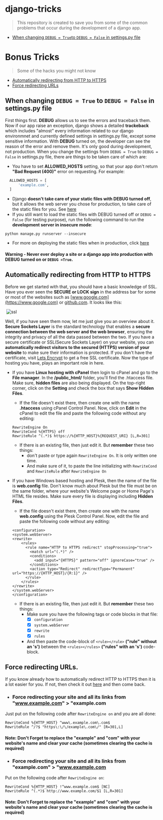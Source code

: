 # django-tricks
> This repository is created to save you from some of the common problems that occur during the development of a django app.

* [When changing ```DEBUG = True```to ```DEBUG = False``` in settings.py file](#when-changing-debug--true-to-debug--false-in-settingspy-file)

# Bonus Tricks
> Some of the hacks you might not know

* [Automatically redirecting from HTTP to HTTPS](#automatically-redirecting-from-http-to-https)
* [Force redirecting URLs](#force-redirecting-urls)

## When changing ```DEBUG = True``` to ```DEBUG = False``` in settings.py file 
  First things first. **DEBUG** allows us to see the errors and traceback them. Now if our app raise an exception, django shows a detailed **trackeback** which includes "almost" every information related to our django environmnet and currently defined settings in settings.py file, except some sensitive information. With **DEBUG** turned on, the developer can see the reason of the error and remove them. It's only good during development, not production. 
When you change the settings from ```DEBUG = True``` to ```DEBUG = False``` in settings.py file, there are things to be taken care of which are:
  * You have to set **ALLOWED_HOSTS** setting, so that your app don't return **"Bad Request (400)"** error on requesting. For example:
  ```python
    ALLOWED_HOSTS = [
        'example.com',
    ]
```
  * Django **doesn't take care of your static files with DEBUG turned off**, but it allows the web server you chose for production, to take care of the static files for you. See [here](https://docs.djangoproject.com/en/1.11/ref/settings/#debug)
  * If you still want to load the static files with DEBUG turned off or ```DEBUG = False``` (for testing purpose), run the following command to run the **development server in insecure mode**:
  ```console
  python manage.py runserver --insecure
  ```
  * For more on deploying the static files when in production, click [here](https://docs.djangoproject.com/en/1.11/howto/static-files/deployment/#deploying-static-files) 
  #### Warning - Never ever deploy a site or a django app into production with DEBUG turned on or ```DEBUG =True```.


## Automatically redirecting from HTTP to HTTPS  
  Before we get started with that, you should have a basic knowledge of SSL. Have you ever seen the **SECURE or LOCK sign** in the address bar for some or most of the websites such as [www.google.com](https://www.google.com) or [github.com](https://github.com). It looks like this:
  
  ![ssl](https://user-images.githubusercontent.com/24960159/33201015-dad1685a-d11c-11e7-8987-d01c0be2c6eb.png)
  
  Well, if you have seen them now, let me just give you an overview about it. **Secure Sockets Layer** is the standard technology that enables a **secure connection between the web server and the web browser**, ensuring the integrity and privacy of all the data passed between the two. If you have a secure certificate or SSL(Secure Sockets Layer) on your website, you can **automatically redirect visitors to the secured (HTTPS) version of your website** to make sure their information is protected. If you don't have the certificate, visit [Lets Encrypt](https://letsencrypt.org/) to get a free SSL certificate.
  Now the type of hosting you have, plays an important role in here. 
  * If you have **Linux hosting with cPanel** then login to cPanel and go to the **File manager**. In the **/public_html/** folder, you'll find the .htaccess file. Make sure, **hidden files** are also being displayed. On the top-right corner, click on the **Setting** and check the box that says **Show Hidden Files**. 
    * If the file doesn't exist there, then create one with the name **.htaccess** using cPanel Control Panel. Now, click on **Edit** in the cPanel to edit the file and paste the following code without any editing:
    ```
    RewriteEngine On
    RewriteCond %{HTTPS} off
    RewriteRule ^(.*)$ https://%{HTTP_HOST}%{REQUEST_URI} [L,R=301]
    ```
    * If there is an existing file, then just edit it. But **remember** these two things:
      * don't paste or type again ```RewriteEngine On```. It is only written one time. 
      * And make sure of it, to paste the line initializing with ```RewriteCond``` and ```RewriteRule``` after ```RewriteEngine On``` 

* If you have Windows based hosting and Plesk, then the name of the file is **web.config** file. Don't know much about Plesk but the file must be on the same folder, where your website's Welcome page or Home Page's HTML file resides. Make sure every file is displaying including **Hidden Files**.
    * If the file doesn't exist there, then create one with the name **web.config** using the Plesk Control Panel. Now, edit the file and paste the following code without any editing:
    ```
    <configuration>
    <system.webServer>
    <rewrite>
        <rules>
          <rule name="HTTP to HTTPS redirect" stopProcessing="true"> 
            <match url="(.*)" /> 
            <conditions> 
              <add input="{HTTPS}" pattern="off" ignoreCase="true" />
            </conditions> 
            <action type="Redirect" redirectType="Permanent" url="https://{HTTP_HOST}/{R:1}" />
          </rule>   
        </rules>
    </rewrite>
    </system.webServer>
    </configuration>
    ```
    * If there is an existing file, then just edit it. But **remember** these two things:
      * Make sure you have the following tags or code blocks in that file:
        - [x] ```configuration```
        - [x] ```system.webServer```
        - [x] ```rewrite```
        - [x] ```rules```
      * And then paste the code-block of ``` <rule></rule> ``` **\("rule" without an \'s\'\)** between the ``` <rules></rules> ``` **("rules" with an \'s\'\)** code-block.


## Force redirecting URLs.

If you know already how to automatically redirect HTTP to HTTPS then it is a lot easier for you. If not, then check it out [here](#automatically-redirecting-from-http-to-https) and then come back.

  * ### Force redirecting your site and all its links from "www.example.com" > "example.com
Just put on the following code after ```RewriteEngine on``` and you are all done:

```console
RewriteCond %{HTTP_HOST} ^www\.example.com\.com$
RewriteRule ^/?$ "https\:\/\/example\.com\/" [R=301,L]
```
#### Note: Don't Forget to replace the "example" and "com" with your website's name and clear your cache (sometimes clearing the cache is required)

  * ### Force redirecting your site and all its links from "example.com" > "www.example.com
Put on the following code after ```RewriteEngine on```:

```console
RewriteCond %{HTTP_HOST} !^www.example.com$ [NC]
RewriteRule ^(.*)$ http://www.example.com/$1 [L,R=301]
```
#### Note: Don't Forget to replace the "example" and "com" with your website's name and clear your cache (sometimes clearing the cache is required)
